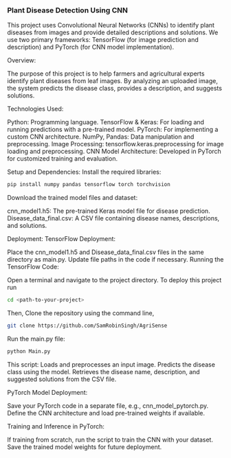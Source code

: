 ### **Plant Disease Detection Using CNN**

This project uses Convolutional Neural Networks (CNNs) to identify plant diseases from images and provide detailed descriptions and solutions. We use two primary frameworks: TensorFlow (for image prediction and description) and PyTorch (for CNN model implementation).


Overview:

The purpose of this project is to help farmers and agricultural experts identify plant diseases from leaf images. By analyzing an uploaded image, the system predicts the disease class, provides a description, and suggests solutions.

Technologies Used:

Python: Programming language.
TensorFlow & Keras: For loading and running predictions with a pre-trained model.
PyTorch: For implementing a custom CNN architecture.
NumPy, Pandas: Data manipulation and preprocessing.
Image Processing: tensorflow.keras.preprocessing for image loading and preprocessing.
CNN Model Architecture: Developed in PyTorch for customized training and evaluation.

Setup and Dependencies:
Install the required libraries:

```bash
pip install numpy pandas tensorflow torch torchvision
```

Download the trained model files and dataset:

cnn_model1.h5: The pre-trained Keras model file for disease prediction.
Disease_data_final.csv: A CSV file containing disease names, descriptions, and solutions.

Deployment:
TensorFlow Deployment:

Place the cnn_model1.h5 and Disease_data_final.csv files in the same directory as main.py.
Update file paths in the code if necessary.
Running the TensorFlow Code:

Open a terminal and navigate to the project directory.
To deploy this project run
```bash
cd <path-to-your-project>
```
Then, Clone the repository using the command line,
```bash
git clone https://github.com/SamRobinSingh/AgriSense
```

Run the main.py file:
```bash
python Main.py
```
This script:
Loads and preprocesses an input image.
Predicts the disease class using the model.
Retrieves the disease name, description, and suggested solutions from the CSV file.

PyTorch Model Deployment:

Save your PyTorch code in a separate file, e.g., cnn_model_pytorch.py.
Define the CNN architecture and load pre-trained weights if available.

Training and Inference in PyTorch:

If training from scratch, run the script to train the CNN with your dataset.
Save the trained model weights for future deployment.
